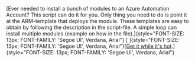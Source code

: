 ﻿[Ever needed to install a bunch of modules to an Azure Automation
Account? This script can do it for you. Only thing you need to do is
point it at the ARM-template that deploys the module. These templates
are easy to obtain by following the description in the script-file. A
simple loop can install multiple modules (example on how in the
file).]{style="FONT-SIZE: 13px; FONT-FAMILY: 'Segoe UI', Verdana, Arial"}
[
]{style="FONT-SIZE: 13px; FONT-FAMILY: 'Segoe UI', Verdana, Arial"}[[Get
it while it\'s
hot](https://gallery.technet.microsoft.com/Automated-module-9806ed11).]{style="FONT-SIZE: 13px; FONT-FAMILY: 'Segoe UI', Verdana, Arial"}

```
```
